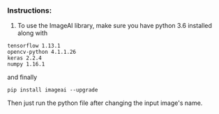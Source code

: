 ### Instructions:

1. To use the ImageAI library, make sure you have python 3.6 installed along with

```
tensorflow 1.13.1
opencv-python 4.1.1.26
keras 2.2.4
numpy 1.16.1
```
and finally
```
pip install imageai --upgrade
```

Then just run the python file after changing the input image's name.